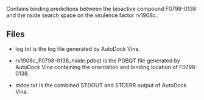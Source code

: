 Contains binding predictions between the bioactive compound F0798-0138 and the nside search space on the virulence factor rv1908c.

## Files

- log.txt is the log file generated by AutoDock Vina.

- rv1908c_F0798-0138_nside.pdbqt is the PDBQT file generated by AutoDock Vina containing the orientation and binding location of F0798-0138.

- stdoe.txt is the combined STDOUT and STDERR output of AutoDock Vina.


